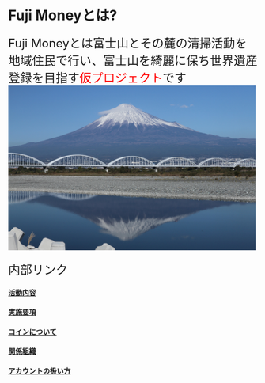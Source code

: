 # Fuji Moneyとは?<br>
<font size="5">Fuji Moneyとは富士山とその麓の清掃活動を地域住民で行い、富士山を綺麗に保ち世界遺産登録を目指す<font size="5" color="Red">仮プロジェクト</font>です</font>
<br>
<img width="500px" alt="富士山" src="./5000-21.jpg"> 
<br>
<br>
<font size="5">内部リンク</font><br>

#### [活動内容](./activities)  
#### [実施要項](./guide)  
#### [コインについて](./coin)  
#### [関係組織](./stakeholders)  
#### [アカウントの扱い方](./acount)  
